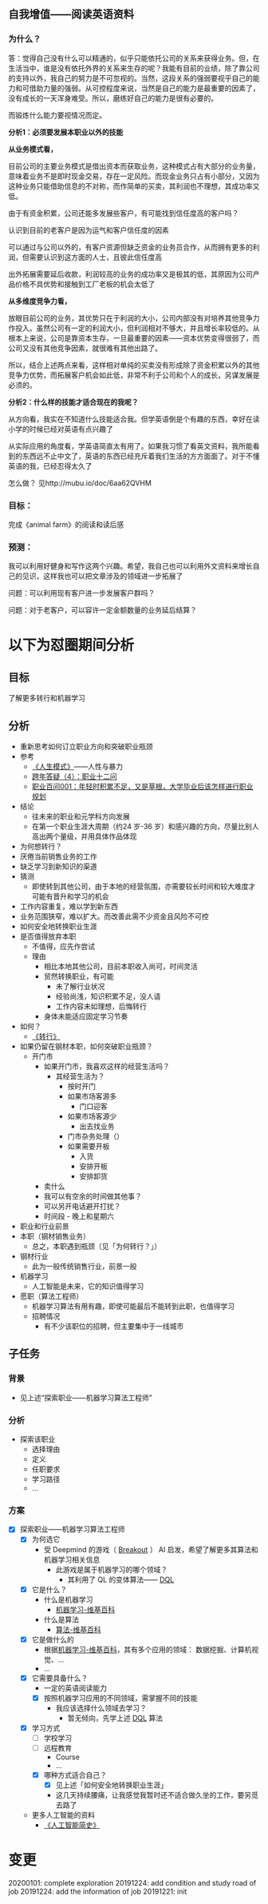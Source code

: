 

## 自我增值——阅读英语资料
### 为什么？
答：觉得自己没有什么可以精通的，似乎只能依托公司的关系来获得业务。但，在生活当中，谁是没有依托外界的关系来生存的呢？我能有目前的业绩，除了靠公司的支持以外，我自己的努力是不可忽视的。当然，这段关系的强弱要视乎自己的能力和可借助力量的强弱。从可控程度来说，当然是自己的能力是最重要的因素了，没有成长的一天浑身难受。所以，磨练好自己的能力是很有必要的。

而锻炼什么能力要视情况而定。

**分析1：必须要发展本职业以外的技能**

**从业务模式看，** 

目前公司的主要业务模式是借出资本而获取业务，这种模式占有大部分的业务量，意味着业务不是即时现金交易，存在一定风险。而现金业务只占有小部分，又因为这种业务只能借助信息的不对称，而作简单的买卖，其利润也不理想，其成功率又低。

由于有资金积累，公司还能多发展些客户，有可能找到信任度高的客户吗？

认识到目前的老客户是因为运气和客户信任度的因素

可以通过与公司以外的，有客户资源但缺乏资金的业务员合作，从而拥有更多的利润，但需要认识到这方面的人士，且彼此信任度高

出外拓展需要延后收款，利润较高的业务的成功率又是极其的低，其原因为公司产品价格不具优势和接触到工厂老板的机会太低了



**从多维度竞争力看，**

放眼目前公司的业务，其优势只在于利润的大小，公司内部没有对培养其他竞争力作投入。虽然公司有一定的利润大小，但利润相对不够大，并且增长率较低的。从根本上来说，公司是靠资本生存，一旦最重要的因素——资本优势变得很弱了，而公司又没有其他竞争因素，就很难有其他出路了。



所以，结合上述两点来看，这样相对单纯的买卖没有形成除了资金积累以外的其他竞争力优势，而拓展客户机会如此低，非常不利于公司和个人的成长，另谋发展是必须的。

**分析2：什么样的技能才适合现在的我呢？**

从方向看，我实在不知道什么技能适合我。但学英语倒是个有趣的东西，幸好在读小学的时候已经对英语有点兴趣了

从实际应用的角度看，学英语简直太有用了。如果我习惯了看英文资料，我所能看到的东西远不止中文了，英语的东西已经充斥着我们生活的方方面面了。对于不懂英语的我，已经忍得太久了

怎么做？
见http://mubu.io/doc/6aa62QVHM

### 目标：
完成《animal farm》的阅读和读后感

### 预测：
我可以利用好健身和写作这两个兴趣。希望，我自己也可以利用外文资料来增长自己的见识，这样我也可以把文章涉及的领域进一步拓展了



问题：可以利用现有客户进一步发展客户群吗？



问题：对于老客户，可以容许一定金额数量的业务延后结算？



# 以下为怼圈期间分析

## 目标

了解更多转行和机器学习

## 分析

-  重新思考如何订立职业方向和突破职业瓶颈
  - 参考
    - [《人生模式》](https://book.douban.com/subject/34803015/)——人性与暴力
    - [跨年答疑（4）：职业十二问](https://www.yangzhiping.com/psy/happy-new-year-faq4.html)
    - [职业百问001：年轻时积累不足，又是草根，大学毕业后该怎样进行职业规划](https://mp.weixin.qq.com/s/wXwVNNML9ZEM-sy-Rhgueg)
  - 结论
    - 往未来的职业和元学科方向发展
    - 在第一个职业生涯大周期（约24 岁-36 岁）和感兴趣的方向，尽量比别人高出两个量级，并用具体作品体现
-  为何想转行？
  - 厌倦当前销售业务的工作
  - 缺乏学习到新知识的渠道
  - 猜测
    - 即使转到其他公司，由于本地的经营氛围，亦需要较长时间和较大难度才可能有晋升和学习的机会
  - 工作内容重复，难以学到新东西
  - 业务范围狭窄，难以扩大。而改善此需不少资金且风险不可控
-  如何安全地转换职业生涯
  - 是否值得放弃本职
    - 不值得，应先作尝试
    - 理由
      - 相比本地其他公司，目前本职收入尚可，时间灵活
      - 贸然转换职业，有可能
        - 未了解行业状况
        - 经验尚浅，知识积累不足，没人请
        - 工作内容未如理想，后悔转行
      - 身体未能适应固定学习节奏
  - 如何？
    - [《转行》](https://book.douban.com/subject/26848745/)
-  如果仍留在钢材本职，如何突破职业瓶颈？
   -  开门市
      -  如果开门市，我喜欢这样的经营生活吗？
         -  其经营生活为？
            -  按时开门
            -  如果市场客源多
               -  门口迎客
            -  如果市场客源少
               -  出去找业务
            -  门市杂务处理（）
            -  如果需要开板
               -  入货
               -  安排开板
               -  安排卸货
      -  卖什么
      -  我可以有空余的时间做其他事？
        -  可以另开电话避开打扰？
        -  时间段
          -  晚上和星期六
-  职业和行业前景
  - 本职（钢材销售业务）
    - 总之，本职遇到瓶颈（见「为何转行？」）
  - 钢材行业
    - 此为一般传统销售行业，前景一般
  - 机器学习
    - 人工智能是未来，它的知识值得学习
  - 愿职（算法工程师）
    - 机器学习算法有用有趣，即使可能最后不能转到此职，也值得学习
    - 招聘情况
      - 有不少该职位的招聘，但主要集中于一线城市



## 子任务

### 背景

- 见上述“探索职业——机器学习算法工程师”

### 分析

- 探索该职业
  - 选择理由
  - 定义
  - 任职要求
  - 学习路径
  - ...

### 方案

- [x] 探索职业——机器学习算法工程师
  - [x] 为何选它
    - 受 Deepmind 的游戏（ [Breakout](https://towardsdatascience.com/tutorial-double-deep-q-learning-with-dueling-network-architectures-4c1b3fb7f756) ） AI 启发，希望了解更多其算法和机器学习相关信息
      - 此游戏是属于机器学习的哪个领域？
        - 其利用了 QL 的变体算法—— [DQL](https://en.wikipedia.org/wiki/Q-learning#Deep_Q-learning)
  - [x] 它是什么？
    - 什么是机器学习
      - [机器学习-维基百科](https://zh.wikipedia.org/wiki/%E6%9C%BA%E5%99%A8%E5%AD%A6%E4%B9%A0)
    - 什么是算法
      - [算法-维基百科](https://zh.wikipedia.org/wiki/%E7%AE%97%E6%B3%95)
  - [x] 它是做什么的
    - 根据[机器学习-维基百科](https://zh.wikipedia.org/wiki/%E6%9C%BA%E5%99%A8%E5%AD%A6%E4%B9%A0)，其有多个应用的领域： 数据挖掘、计算机视觉、...
    - ...
  - [x] 它需要具备什么？
    - 一定的英语阅读能力
    - [x] 按照机器学习应用的不同领域，需掌握不同的技能
      - 我应该选择什么领域去学习？
        - 暂无倾向，先学上述 [DQL](https://en.wikipedia.org/wiki/Q-learning#Deep_Q-learning) 算法
  - [x] 学习方式
    - [ ] 学校学习
    - [ ] 远程教育
      - Course
      - ...
    - [x] 哪种方式适合自己？
      - [x] 见上述「如何安全地转换职业生涯」
      - 这几天持续腰痛，让我感觉我暂时还不适合做久坐的工作，要另觅去路了
  - 更多人工智能的资料
    - [《人工智能简史》](https://book.douban.com/subject/27193496/)

# 变更

20200101: complete exploration
20191224: add condition and study road of job
20191224: add the information of job
20191221: init